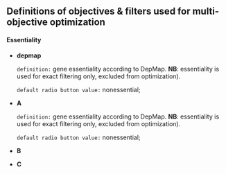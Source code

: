 ## Definitions of objectives & filters used for multi-objective optimization


#### Essentiality

- **depmap**

  ``definition:`` gene essentiality according to DepMap. **NB**: essentiality is used for exact filtering only, excluded from optimization).

  ``default radio button value:`` nonessential;


- **A**

  ``definition:`` gene essentiality according to DepMap. **NB**: essentiality is used for exact filtering only, excluded from optimization).

  ``default radio button value:`` nonessential;

- **B**
- **C**